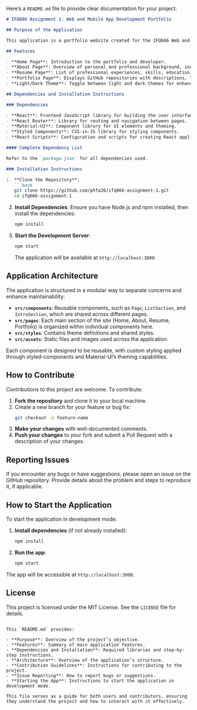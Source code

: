 Here’s a `README.md` file to provide clear documentation for your project:

```markdown
# IFQ666 Assignment 1: Web and Mobile App Development Portfolio

## Purpose of the Application

This application is a portfolio website created for the IFQ666 Web and Mobile App Development course, as part of Assignment 1: Web Programming. The purpose of this project is to showcase my skills in web development and mobile app design through a modern, responsive portfolio. The portfolio highlights various projects, personal interests, and professional experiences that demonstrate my development expertise and journey through this course.

## Features

- **Home Page**: Introduction to the portfolio and developer.
- **About Page**: Overview of personal and professional background, including hobbies and interests.
- **Resume Page**: List of professional experiences, skills, education, and certifications.
- **Portfolio Page**: Displays GitHub repositories with descriptions, links, and categorization.
- **Light/Dark Theme**: Toggle between light and dark themes for enhanced user experience.

## Dependencies and Installation Instructions

### Dependencies

- **React**: Frontend JavaScript library for building the user interface.
- **React Router**: Library for routing and navigation between pages.
- **Material-UI**: Component library for UI elements and theming.
- **Styled Components**: CSS-in-JS library for styling components.
- **React Scripts**: Configuration and scripts for creating React applications.

#### Complete Dependency List

Refer to the `package.json` for all dependencies used.

### Installation Instructions

1. **Clone the Repository**:
   ```bash
   git clone https://github.com/phfa26/ifq666-assignment-1.git
   cd ifq666-assignment-1
   ```

2. **Install Dependencies**:
   Ensure you have Node.js and npm installed, then install the dependencies:
   ```bash
   npm install
   ```

3. **Start the Development Server**:
   ```bash
   npm start
   ```

   The application will be available at `http://localhost:3000`.

## Application Architecture

The application is structured in a modular way to separate concerns and enhance maintainability:

- **`src/components`**: Reusable components, such as `Page`, `ListSection`, and `IntroSection`, which are shared across different pages.
- **`src/pages`**: Each main section of the site (Home, About, Resume, Portfolio) is organized within individual components here.
- **`src/styles`**: Contains theme definitions and shared styles.
- **`src/assets`**: Static files and images used across the application.

Each component is designed to be reusable, with custom styling applied through styled-components and Material-UI’s theming capabilities.

## How to Contribute

Contributions to this project are welcome. To contribute:

1. **Fork the repository** and clone it to your local machine.
2. Create a new branch for your feature or bug fix:
   ```bash
   git checkout -b feature-name
   ```
3. **Make your changes** with well-documented comments.
4. **Push your changes** to your fork and submit a Pull Request with a description of your changes.

## Reporting Issues

If you encounter any bugs or have suggestions, please open an issue on the GitHub repository. Provide details about the problem and steps to reproduce it, if applicable. 

## How to Start the Application

To start the application in development mode:

1. **Install dependencies** (if not already installed):
   ```bash
   npm install
   ```

2. **Run the app**:
   ```bash
   npm start
   ```

The app will be accessible at `http://localhost:3000`.

## License

This project is licensed under the MIT License. See the `LICENSE` file for details.
```

This `README.md` provides:

- **Purpose**: Overview of the project’s objective.
- **Features**: Summary of main application features.
- **Dependencies and Installation**: Required libraries and step-by-step instructions.
- **Architecture**: Overview of the application’s structure.
- **Contribution Guidelines**: Instructions for contributing to the project.
- **Issue Reporting**: How to report bugs or suggestions.
- **Starting the App**: Instructions to start the application in development mode.

This file serves as a guide for both users and contributors, ensuring they understand the project and how to interact with it effectively.